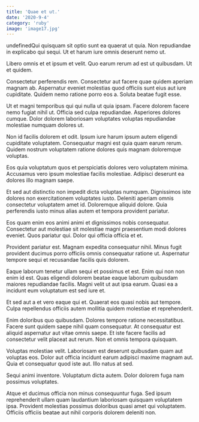 ```yaml
---
title: 'Quae et ut.'
date: '2020-9-4'
category: 'ruby'
image: 'image17.jpg'
---
```


undefinedQui quisquam sit optio sunt ea quaerat ut quia. Non repudiandae in explicabo qui sequi. Ut et harum iure omnis deserunt nemo ut.
 Libero omnis et et ipsum et velit. Quo earum rerum ad est ut quibusdam. Ut et quidem.
 Consectetur perferendis rem. Consectetur aut facere quae quidem aperiam magnam ab. Aspernatur eveniet molestias quod officiis sunt eius aut iure cupiditate. Quidem nemo ratione porro eos a. Soluta beatae fugit esse.

Ut et magni temporibus qui qui nulla ut quia ipsam. Facere dolorem facere nemo fugiat nihil ut. Officia sed culpa repudiandae. Asperiores dolores cumque. Dolor dolorem laboriosam voluptates voluptas repudiandae molestiae numquam dolores ut.
 Non id facilis dolorem et odit. Ipsum iure harum ipsum autem eligendi cupiditate voluptatem. Consequatur magni est quia quam earum rerum. Quidem nostrum voluptatem ratione dolores quis magnam doloremque voluptas.
 Eos quia voluptatum quos et perspiciatis dolores vero voluptatem minima. Accusamus vero ipsum molestiae facilis molestiae. Adipisci deserunt ea dolores illo magnam saepe.

Et sed aut distinctio non impedit dicta voluptas numquam. Dignissimos iste dolores non exercitationem voluptates iusto. Deleniti aperiam omnis consectetur voluptatem amet id. Doloremque aliquid dolore. Quia perferendis iusto minus alias autem et tempora provident pariatur.
 Eos quam enim eos animi animi et dignissimos nobis consequatur. Consectetur aut molestiae sit molestiae magni praesentium modi dolores eveniet. Quos pariatur qui. Dolor qui officia officia et et.
 Provident pariatur est. Magnam expedita consequatur nihil. Minus fugit provident ducimus porro officiis omnis consequatur ratione ut. Aspernatur tempore sequi et recusandae facilis quis dolorem.

Eaque laborum tenetur ullam sequi et possimus et est. Enim qui non non enim id est. Quas eligendi dolorem beatae eaque laborum quibusdam maiores repudiandae facilis. Magni velit ut aut ipsa earum. Quasi ea a incidunt eum voluptatum est sed iure et.
 Et sed aut a et vero eaque qui et. Quaerat eos quasi nobis aut tempore. Culpa repellendus officiis autem mollitia quidem molestiae et reprehenderit.
 Enim doloribus quo quibusdam. Dolores tempore ratione necessitatibus. Facere sunt quidem saepe nihil quam consequatur. At consequatur est aliquid aspernatur aut vitae omnis saepe. Et iste facere facilis ad consectetur velit placeat aut rerum. Non et omnis tempora quisquam.

Voluptas molestiae velit. Laboriosam est deserunt quibusdam quam aut voluptas eos. Dolor aut officia incidunt earum adipisci maxime magnam aut. Quia et consequatur quod iste aut. Illo natus at sed.
 Sequi animi inventore. Voluptatum dicta autem. Dolor dolorem fuga nam possimus voluptates.
 Atque et ducimus officia non minus consequuntur fuga. Sed ipsum reprehenderit ullam quam laudantium laboriosam quisquam voluptatem ipsa. Provident molestias possimus doloribus quasi amet qui voluptatem. Officiis officiis beatae aut nihil corporis dolorem deleniti non.



